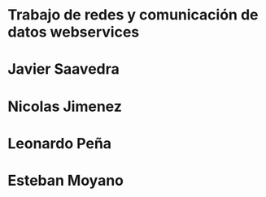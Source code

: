 # Trabajo de redes y comunicación de datos webservices
# Javier Saavedra
# Nicolas Jimenez
# Leonardo Peña
# Esteban Moyano

